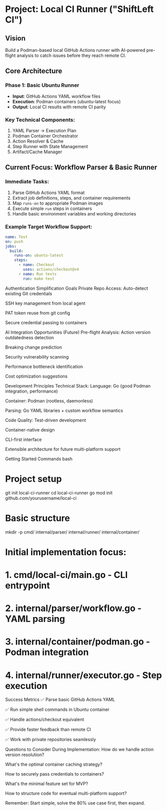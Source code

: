 # Project: Local CI Runner ("ShiftLeft CI")

## Vision
Build a Podman-based local GitHub Actions runner with AI-powered pre-flight analysis to catch issues before they reach remote CI.

## Core Architecture

### Phase 1: Basic Ubuntu Runner
- **Input**: GitHub Actions YAML workflow files
- **Execution**: Podman containers (ubuntu-latest focus)
- **Output**: Local CI results with remote CI parity

### Key Technical Components:
1. YAML Parser → Execution Plan
2. Podman Container Orchestrator  
3. Action Resolver & Cache
4. Step Runner with State Management
5. Artifact/Cache Manager

## Current Focus: Workflow Parser & Basic Runner

### Immediate Tasks:
1. Parse GitHub Actions YAML format
2. Extract job definitions, steps, and container requirements
3. Map `runs-on` to appropriate Podman images
4. Execute simple `run` steps in containers
5. Handle basic environment variables and working directories

### Example Target Workflow Support:
```yaml
name: Test
on: push
jobs:
  build:
    runs-on: ubuntu-latest
    steps:
      - name: Checkout
        uses: actions/checkout@v4
      - name: Run tests
        run: make test
```

Authentication Simplification Goals
Private Repo Access:
Auto-detect existing Git credentials

SSH key management from local agent

PAT token reuse from git config

Secure credential passing to containers

AI Integration Opportunities (Future)
Pre-flight Analysis:
Action version outdatedness detection

Breaking change prediction

Security vulnerability scanning

Performance bottleneck identification

Cost optimization suggestions

Development Principles
Technical Stack:
Language: Go (good Podman integration, performance)

Container: Podman (rootless, daemonless)

Parsing: Go YAML libraries + custom workflow semantics

Code Quality:
Test-driven development

Container-native design

CLI-first interface

Extensible architecture for future multi-platform support

Getting Started Commands
bash
# Project setup
git init local-ci-runner
cd local-ci-runner
go mod init github.com/yourusername/local-ci

# Basic structure
mkdir -p cmd/ internal/parser/ internal/runner/ internal/container/

# Initial implementation focus:
# 1. cmd/local-ci/main.go - CLI entrypoint
# 2. internal/parser/workflow.go - YAML parsing
# 3. internal/container/podman.go - Podman integration
# 4. internal/runner/executor.go - Step execution
Success Metrics
✅ Parse basic GitHub Actions YAML

✅ Run simple shell commands in Ubuntu container

✅ Handle actions/checkout equivalent

✅ Provide faster feedback than remote CI

✅ Work with private repositories seamlessly

Questions to Consider During Implementation:
How do we handle action version resolution?

What's the optimal container caching strategy?

How to securely pass credentials to containers?

What's the minimal feature set for MVP?

How to structure code for eventual multi-platform support?

Remember: Start simple, solve the 80% use case first, then expand.
